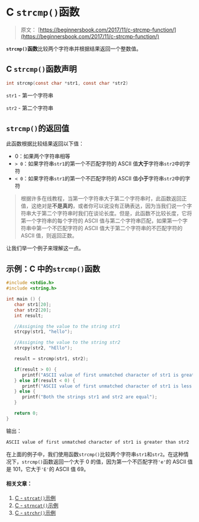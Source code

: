 # C `strcmp()`函数

> 原文： [https://beginnersbook.com/2017/11/c-strcmp-function/](https://beginnersbook.com/2017/11/c-strcmp-function/)

**`strcmp()`函数**比较两个字符串并根据结果返回一个整数值。

## C `strcmp()`函数声明

```c
int strcmp(const char *str1, const char *str2)
```

`str1` - 第一个字符串

`str2` - 第二个字符串

## `strcmp()`的返回值

此函数根据比较结果返回以下值：

*   0：如果两个字符串相等
*   `> 0`：如果字符串`str1`的第一个不匹配字符的 ASCII 值**大于**字符串`str2`中的字符
*   `< 0`：如果字符串`str1`的第一个不匹配字符的 ASCII 值**小于**字符串`str2`中的字符

> 根据许多在线教程，当第一个字符串大于第二个字符串时，此函数返回正值，这绝对是**不是真的**，或者你可以说没有正确表达，因为当我们说一个字符串大于第二个字符串时我们在谈论长度。但是，此函数不比较长度，它将第一个字符串的每个字符的 ASCII 值与第二个字符串匹配，如果第一个字符串中第一个不匹配字符的 ASCII 值大于第二个字符串的不匹配字符的 ASCII 值，则返回正数。

让我们举一个例子来理解这一点。

## 示例：C 中的`strcmp()`函数

```c
#include <stdio.h>
#include <string.h>

int main () {
   char str1[20];
   char str2[20];
   int result;

   //Assigning the value to the string str1
   strcpy(str1, "hello");

   //Assigning the value to the string str2
   strcpy(str2, "hEllo");

   result = strcmp(str1, str2);

   if(result > 0) {
      printf("ASCII value of first unmatched character of str1 is greater than str2");
   } else if(result < 0) {
      printf("ASCII value of first unmatched character of str1 is less than str2");
   } else {
      printf("Both the strings str1 and str2 are equal");
   }

   return 0;
}
```

输出：

```c
ASCII value of first unmatched character of str1 is greater than str2
```

在上面的例子中，我们使用函数`strcmp()`比较两个字符串`str1`和`str2`。在这种情况下，`strcmp()`函数返回一个大于 0 的值，因为第一个不匹配字符`'e'`的 ASCII 值是 101，它大于`'E'`的 ASCII 值 69。

#### 相关文章：

1.  [C - `strcat()`示例](https://beginnersbook.com/2017/11/c-strcat-function-with-example/)
2.  [C - `strncat()`示例](https://beginnersbook.com/2017/11/c-strncat-function/)
3.  [C - `strchr()`示例](https://beginnersbook.com/2017/11/c-strchr-function/)